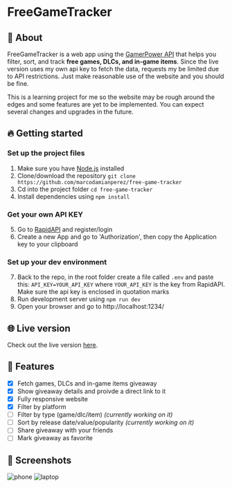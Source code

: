 # FreeGameTracker

## :memo: About

FreeGameTracker is a web app using the [GamerPower API](https://www.gamerpower.com/api-read) that helps you filter, sort, and track **free games, DLCs, and in-game items**.
Since the live version uses my own api key to fetch the data, requests my be limited due to API restrictions. Just make reasonable use of the website and you should be fine.

This is a learning project for me so the website may be rough around the edges and some features are yet to be implemented. You can expect several changes and upgrades in the future.

## 🔥 Getting started

### Set up the project files
1. Make sure you have [Node.js](https://nodejs.org/) installed
2. Clone/download the repository ``git clone https://github.com/marcodamianperez/free-game-tracker``
3. Cd into the project folder ``cd free-game-tracker``
4. Install dependencies using ``npm install``
### Get your own API KEY
5. Go to [RapidAPI](https://rapidapi.com/digiwalls/api/gamerpower) and register/login
6. Create a new App and go to 'Authorization', then copy the Application key to your clipboard
### Set up your dev environment
7. Back to the repo, in the root folder create a file called ``.env`` and paste this: ``API_KEY=YOUR_API_KEY`` where ``YOUR_API_KEY`` is the key from RapidAPI. Make sure the api key is enclosed in quotation marks
8. Run development server using ``npm run dev``
9. Open your browser and go to  http://localhost:1234/

## 🌐 Live version

Check out the live version [here](https://marcodamianperez.github.io/free-game-tracker/).

## 🌟 Features

- [X] Fetch games, DLCs and in-game items giveaway
- [X] Show giveaway details and proivde a direct link to it
- [X] Fully responsive website
- [X] Filter by platform
- [ ] Filter by type (game/dlc/item) _(currently working on it)_
- [ ] Sort by release date/value/popularity _(currently working on it)_
- [ ] Share giveaway with your friends
- [ ] Mark giveaway as favorite

## 📸 Screenshots

![phone](https://i.imgur.com/PHW6gOU.png)
![laptop](https://i.imgur.com/wlSummI.png)
